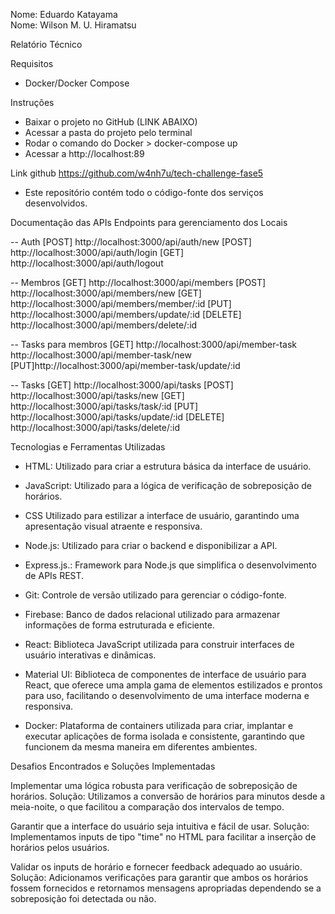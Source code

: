 Nome: Eduardo Katayama <br/>
Nome: Wilson M. U. Hiramatsu

Relatório Técnico


Requisitos
- Docker/Docker Compose

Instruções
- Baixar o projeto no GitHub (LINK ABAIXO)
- Acessar a pasta do projeto pelo terminal
- Rodar o comando do Docker >  docker-compose up
- Acessar a http://localhost:89

Link github
https://github.com/w4nh7u/tech-challenge-fase5
 - Este repositório contém todo o código-fonte dos serviços desenvolvidos.


Documentação das APIs
Endpoints para gerenciamento dos Locais

-- Auth
[POST] http://localhost:3000/api/auth/new
[POST] http://localhost:3000/api/auth/login
[GET] http://localhost:3000/api/auth/logout
 
-- Membros
[GET] http://localhost:3000/api/members
[POST] http://localhost:3000/api/members/new
[GET] http://localhost:3000/api/members/member/:id
[PUT] http://localhost:3000/api/members/update/:id
[DELETE] http://localhost:3000/api/members/delete/:id
 
-- Tasks para membros
[GET] http://localhost:3000/api/member-task
http://localhost:3000/api/member-task/new
[PUT]http://localhost:3000/api/member-task/update/:id
 
-- Tasks
[GET] http://localhost:3000/api/tasks
[POST] http://localhost:3000/api/tasks/new
[GET] http://localhost:3000/api/tasks/task/:id
[PUT] http://localhost:3000/api/tasks/update/:id
[DELETE] http://localhost:3000/api/tasks/delete/:id


Tecnologias e Ferramentas Utilizadas

- HTML: Utilizado para criar a estrutura básica da interface de usuário.

- JavaScript: Utilizado para a lógica de verificação de sobreposição de horários.

- CSS Utilizado para estilizar a interface de usuário, garantindo uma apresentação visual atraente e responsiva.

- Node.js: Utilizado para criar o backend e disponibilizar a API.

- Express.js.: Framework para Node.js que simplifica o desenvolvimento de APIs REST.

- Git: Controle de versão utilizado para gerenciar o código-fonte.

- Firebase: Banco de dados relacional utilizado para armazenar informações de forma estruturada e eficiente.

- React: Biblioteca JavaScript utilizada para construir interfaces de usuário interativas e dinâmicas.

- Material UI: Biblioteca de componentes de interface de usuário para React, que oferece uma ampla gama de elementos estilizados e prontos para uso, facilitando o desenvolvimento de uma interface moderna e responsiva.

- Docker: Plataforma de containers utilizada para criar, implantar e executar aplicações de forma isolada e consistente, garantindo que funcionem da mesma maneira em diferentes ambientes.




Desafios Encontrados e Soluções Implementadas

Implementar uma lógica robusta para verificação de sobreposição de horários.
Solução: Utilizamos a conversão de horários para minutos desde a meia-noite, o que facilitou a comparação dos intervalos de tempo.

Garantir que a interface do usuário seja intuitiva e fácil de usar.
Solução: Implementamos inputs de tipo "time" no HTML para facilitar a inserção de horários pelos usuários.

Validar os inputs de horário e fornecer feedback adequado ao usuário.
Solução: Adicionamos verificações para garantir que ambos os horários fossem fornecidos e retornamos mensagens apropriadas dependendo se a sobreposição foi detectada ou não.


